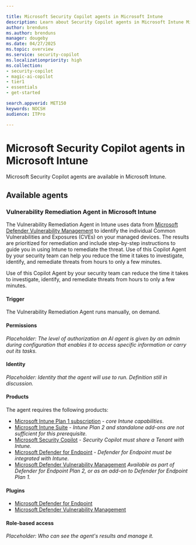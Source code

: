 ```yaml
---

title: Microsoft Security Copilot agents in Microsoft Intune
description: Learn about Security Copilot agents in Microsoft Intune Microsoft Intune
author: brenduns
ms.author: brenduns
manager: dougeby
ms.date: 04/27/2025
ms.topic: overview
ms.service: security-copilot
ms.localizationpriority: high
ms.collection:
- security-copilot
- magic-ai-copilot
- tier1
- essentials
- get-started

search.appverid: MET150
keywords: NOCSH
audience: ITPro

---
```


# Microsoft Security Copilot agents in Microsoft Intune

Microsoft Security Copilot agents are available in Microsoft Intune.

<!-- 
## Agent terminology

| Field | Description |
|-------|-------------|
| Trigger | An event or condition that tells an agentic system to initiate an action or series of actions. |
| Permissions | The level of authorization an AI agent is given by an admin during configuration that enables it to access specific information or carry out its tasks. |
| Identity | The credentials that the agent will use when it runs. |
| Plugins | A component that extends what an agent can do by giving it access to capabilities in first- and third-party services and public websites through APIs. |
-->

## Available agents

### Vulnerability Remediation Agent in Microsoft Intune

The Vulnerability Remediation Agent in Intune uses data from [Microsoft Defender Vulnerability Management](/defender-vulnerability-management/defender-vulnerability-management) to identify the individual Common Vulnerabilities and Exposures (CVEs) on your managed devices. The results are prioritized for remediation and include step-by-step instructions to guide you in using Intune to remediate the threat. Use of this Copilot Agent by your security team can help you reduce the time it takes to investigate, identify, and remediate threats from hours to only a few minutes.

Use of this Copilot Agent by your security team can reduce the time it takes to investigate, identify, and remediate threats from hours to only a few minutes.

#### Trigger

The Vulnerability Remediation Agent runs manually, on demand.

#### Permissions

*Placeholder: The level of authorization an AI agent is given by an admin during configuration that enables it to access specific information or carry out its tasks.*

#### Identity
*Placeholder: Identity that the agent will use to run. Definition still in discussion.*

#### Products

The agent requires the following products:

- [Microsoft Intune Plan 1 subscription](https://www.microsoft.com/en-us/security/business/microsoft-intune-pricing?msockid=2da59cedebdd644e10a289a7ea67657a) - *core Intune capabilities*.
- [Microsoft Intune Suite](https://www.microsoft.com/security/business/microsoft-intune-pricing?msockid=2da59cedebdd644e10a289a7ea67657a) - *Intune Plan 2 and standalone add-ons are not sufficient for this prerequisite.*
- [Microsoft Security Copilot](/copilot/security/microsoft-security-copilot) - *Security Copilot must share a Tenant with Intune.*
- [Microsoft Defender for Endpoint](../protect/advanced-threat-protection.md) - *Defender for Endpoint must be integrated with Intune.*
- [Microsoft Defender Vulnerability Management](../protect/advanced-threat-protection.md) *Available as part of Defender for Endpoint Plan 2, or as an add-on to Defender for Endpoint Plan 1.*


#### Plugins

- [Microsoft Defender for Endpoint](/defender-endpoint/microsoft-defender-endpoint)
- [Microsoft Defender Vulnerability Management](/defender-vulnerability-management/defender-vulnerability-management)

#### Role-based access 
*Placeholder: Who can see the agent's results and manage it.*

